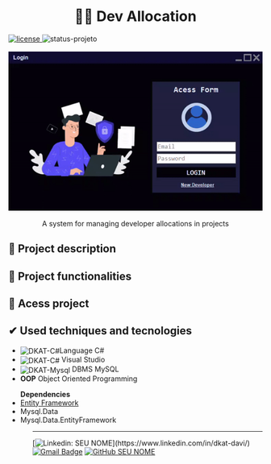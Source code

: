 <h1 align="center">👨‍💻 Dev Allocation</h1>

<div style="display: inline_block">
    <a href="https://github.com/DKAT-DAVI/user-login/blob/main/LICENSE" target="_blank">
        <img src="https://img.shields.io/badge/license-MIT-blue" alt="license">
    </a>
    <img src="https://img.shields.io/badge/STATUS-DEVELOPING-darkblue" alt="status-projeto">
<div>

<br>
<div align="center">
    <img max-height="400em" src="FilesReadme/gif-window-login.gif" alt="login page">
</div>

<p align="center">A system for managing developer allocations  in projects</p>

<h2>&#X1F4DD Project description</h2>

<h2>&#X1F528 Project functionalities</h2>

<ul>


</ul>

<h2>&#X1F4C1 Acess project</h2>

<h2>&#X2714 Used techniques and tecnologies</h2>
<ul>
    <li>
        <img align="center" alt="DKAT-C#" height="30" width="50" src="https://cdn.jsdelivr.net/gh/devicons/devicon/icons/csharp/csharp-original.svg"/>Language C#
    </li>
    <li>    
        <img align="center" alt="DKAT-C#" height="30" width="50" src="https://cdn.jsdelivr.net/gh/devicons/devicon/icons/visualstudio/visualstudio-plain.svg"/>
        Visual Studio  
    </li>
        <li>    
        <img align="center" alt="DKAT-Mysql" height="50" width="50" src="https://cdn.jsdelivr.net/gh/devicons/devicon/icons/mysql/mysql-original-wordmark.svg"/>
        DBMS MySQL 
    </li>
    <li><bigger><b>OOP</b></bigger> Object Oriented  Programming</li>
</ul>
<ul><strong>Dependencies</strong>
    <li>
        <a href="https://learn.microsoft.com/en-us/ef/">Entity Framework</a>
    </li>
    <li>Mysql.Data</li>
    <li>Mysql.Data.EntityFramework</li>
<ul>

<hr>

<div style="display: inline_block">
          
[![Linkedin: SEU NOME](https://img.shields.io/badge/-dkatdavi-blue?style=flat-square&logo=Linkedin&logoColor=white&link=(https://www.linkedin.com/in/dkat-davi/))](https://www.linkedin.com/in/dkat-davi/)
[![Gmail Badge](https://img.shields.io/badge/-dkatdavi@gmail.com-006bed?style=flat-square&logo=Gmail&logoColor=white&link=mailto:dkatdavi@gmail.com)](mailto:dkatdavi@gmail.com)
[![GitHub SEU NOME](https://img.shields.io/github/followers/dkat-davi?label=follow&style=social)](https://github.com/dkat-davi)
</div>
